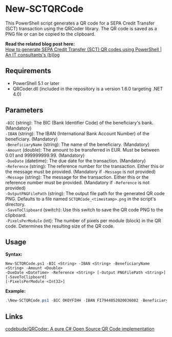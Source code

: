 # New-SCTQRCode

This PowerShell script generates a QR code for a SEPA Credit Transfer (SCT) transaction using the QRCoder library. The QR code is saved as a PNG file or can be copied to the clipboard.

**Read the related blog post here:**  
[How to generate SEPA Credit Transfer (SCT) QR codes using PowerShell | An IT consultants's (b)log](https://peramhe.github.io/posts/How-to-generate-SEPA-Credit-Transfer-(SCT)-QR-codes-using-PowerShell)

## Requirements

- PowerShell 5.1 or later
- QRCoder.dll (included in the repository is a version 1.6.0 targeting .NET 4.0)

## Parameters

`-BIC` (string): The BIC (Bank Identifier Code) of the beneficiary's bank. (Mandatory)  
`-IBAN` (string): The IBAN (International Bank Account Number) of the beneficiary. (Mandatory)  
`-BeneficiaryName` (string): The name of the beneficiary. (Mandatory)  
`-Amount` (double): The amount to be transferred in EUR. Must be between 0.01 and 999999999.99. (Mandatory)  
`-DueDate` (datetime): The due date for the transaction. (Mandatory)  
`-Reference` (string): The reference number for the transaction. Either this or the message must be provided. (Mandatory if `-Message` is not provided)  
`-Message` (string): The message for the transaction. Either this or the reference number must be provided. (Mandatory if `-Reference` is not provided)  
`-OutputPNGFilePath` (string): The output file path for the generated QR code PNG. Defaults to a file named `SCTQRCode_<timestamp>.png` in the script's directory.  
`-SaveToClipboard` (switch): Use this switch to save the QR code PNG to the clipboard.  
`-PixelsPerModule` (int): The number of pixels per module (block) in the QR code. Determines the resulting size of the QR code.

## Usage

**Syntax:**
```
New-SCTQRCode.ps1 -BIC <String> -IBAN <String> -BeneficiaryName <String> -Amount <Double> 
-DueDate <DateTime> -Reference <String> [-Output PNGFilePath <String>] [-SaveToClipboard] 
[-PixelsPerModule <Int32>]
```
**Example:**
```powershell
.\New-SCTQRCode.ps1 -BIC OKOYFIHH -IBAN FI7944052020036082 -BeneficiaryName "Acme Corporation" -Amount 397.49 -DueDate "2024-12-24" -Reference "241018" -SaveToClipboard
```

## Links

[codebude/QRCoder: A pure C# Open Source QR Code implementation](https://github.com/codebude/QRCoder)

